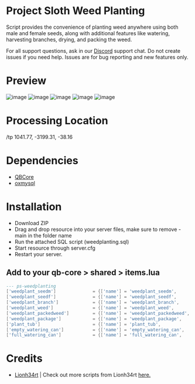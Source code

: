 # Project Sloth Weed Planting 

Script provides the convenience of planting weed anywhere using both male and female seeds, along with additional features like watering, harvesting branches, drying, and packing the weed.

For all support questions, ask in our [Discord](https://www.discord.gg/projectsloth) support chat. Do not create issues if you need help. Issues are for bug reporting and new features only.

# Preview
![image](https://user-images.githubusercontent.com/82112471/221007957-34e1641e-1cc0-469a-8bf1-33315ef1bdf0.png)
![image](https://user-images.githubusercontent.com/82112471/221006801-4639fe6e-3a07-4d27-b0e1-90e1134829fd.png)
![image](https://user-images.githubusercontent.com/82112471/221007532-bd50ae14-5927-4d7e-90fb-b2c1c9b0c467.png)
![image](https://user-images.githubusercontent.com/82112471/221007532-bd50ae14-5927-4d7e-90fb-b2c1c9b0c467.png)
![image](https://user-images.githubusercontent.com/107671912/222414486-e789257e-f9f4-4152-a8d0-738be9d13fa7.png)

# Processing Location

/tp 1041.77, -3199.31, -38.16

# Dependencies

- [QBCore](https://github.com/qbcore-framework/qb-core)
- [oxmysql](https://github.com/overextended/oxmysql)

# Installation
* Download ZIP
* Drag and drop resource into your server files, make sure to remove -main in the folder name
* Run the attached SQL script (weedplanting.sql)
* Start resource through server.cfg
* Restart your server.

## Add to your qb-core > shared > items.lua
```lua
--- ps-weedplanting
['weedplant_seedm'] 			 = {['name'] = 'weedplant_seedm', 			    ['label'] = 'Male Weed Seed', 			['weight'] = 0, 		['type'] = 'item', 		['image'] = 'weedplant_seed.png', 		['unique'] = false, 	['useable'] = false, 	['shouldClose'] = false,   ['combinable'] = nil,   ['description'] = 'Male Weed Seed'},
['weedplant_seedf'] 			 = {['name'] = 'weedplant_seedf', 			    ['label'] = 'Female Weed Seed', 		['weight'] = 0, 		['type'] = 'item', 		['image'] = 'weedplant_seed.png', 		['unique'] = false, 	['useable'] = true, 	['shouldClose'] = true,	   ['combinable'] = nil,   ['description'] = 'Female Weed Seed'},
['weedplant_branch'] 			 = {['name'] = 'weedplant_branch', 			    ['label'] = 'Weed Branch', 				['weight'] = 10000, 	['type'] = 'item', 		['image'] = 'weedplant_branch.png', 	['unique'] = true, 		['useable'] = false, 	['shouldClose'] = false,   ['combinable'] = nil,   ['description'] = 'Weed plant'},
['weedplant_weed'] 		     	 = {['name'] = 'weedplant_weed', 			    ['label'] = 'Dried Weed', 				['weight'] = 100, 		['type'] = 'item', 		['image'] = 'weedplant_weed.png', 		['unique'] = false, 	['useable'] = false, 	['shouldClose'] = false,   ['combinable'] = nil,   ['description'] = 'Weed ready for packaging'},
['weedplant_packedweed'] 		 = {['name'] = 'weedplant_packedweed', 			['label'] = 'Packed Weed', 				['weight'] = 100, 		['type'] = 'item', 		['image'] = 'weedplant_weed.png', 		['unique'] = true, 		['useable'] = false, 	['shouldClose'] = false,   ['combinable'] = nil,   ['description'] = 'Weed ready for sale'},
['weedplant_package'] 			 = {['name'] = 'weedplant_package', 			['label'] = 'Suspicious Package', 		['weight'] = 10000, 	['type'] = 'item', 		['image'] = 'weedplant_package.png', 	['unique'] = true, 		['useable'] = false, 	['shouldClose'] = false,   ['combinable'] = nil,   ['description'] = 'Suspicious Package'},
['plant_tub'] 			         = {['name'] = 'plant_tub', 			        ['label'] = 'Plant Tub', 		     	['weight'] = 1000, 		['type'] = 'item', 		['image'] = 'plant_tub.png', 		    ['unique'] = false, 	['useable'] = false, 	['shouldClose'] = false,   ['combinable'] = nil,   ['description'] = 'Pot for planting plants'},
['empty_watering_can'] 			 = {['name'] = 'empty_watering_can', 			['label'] = 'Empty Watering Can', 		['weight'] = 500, 		['type'] = 'item', 		['image'] = 'watering_can.png', 	    ['unique'] = true, 	    ['useable'] = true, 	['shouldClose'] = true,	   ['combinable'] = nil,   ['description'] = 'Empty watering can'},
['full_watering_can'] 			 = {['name'] = 'full_watering_can', 			['label'] = 'Full Watering Can', 		['weight'] = 1000, 		['type'] = 'item', 		['image'] = 'watering_can.png', 	    ['unique'] = true, 	    ['useable'] = false, 	['shouldClose'] = false,	   ['combinable'] = nil,   ['description'] = 'Watering can filled with water for watering plants'},
```
# Credits
* [Lionh34rt](https://github.com/Lionh34rt) | Check out more scripts from Lionh34rt [here.](https://lionh34rt.tebex.io/category/1954119)
